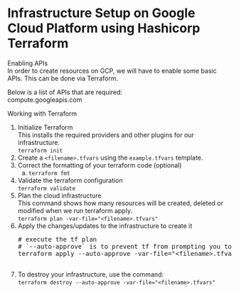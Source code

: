 <h1>Infrastructure Setup on Google Cloud Platform using Hashicorp Terraform</h1>

<p>Enabling APIs<br>
In order to create resources on GCP, we will have to enable some basic APIs. This can be done via Terraform.</p>

<p>Below is a list of APIs that are required:<br>
compute.googleapis.com</p>

<p>Working with Terraform</p>

<ol>
  <li>Initialize Terraform<br>
    This installs the required providers and other plugins for our infrastructure.<br>
    <code>terraform init</code></li>
    
  <li>Create a <code>&lt;filename&gt;.tfvars</code> using the <code>example.tfvars</code> template.</li>
  
  <li>Correct the formatting of your terraform code (optional)<br>
    <ol type="a">
      <li><code>terraform fmt</code></li>
    </ol>
  </li>

  <li>Validate the terraform configuration<br>
    <code>terraform validate</code></li>

  <li>Plan the cloud infrastructure<br>
    This command shows how many resources will be created, deleted or modified when we run terraform apply.<br>
    <code>terraform plan -var-file="&lt;filename&gt;.tfvars"</code></li>

  <li>Apply the changes/updates to the infrastructure to create it<br>
    <pre>
# execute the tf plan
# `--auto-approve` is to prevent tf from prompting you to say y/n to apply the plan
terraform apply --auto-approve -var-file="&lt;filename&gt;.tfvars"
    </pre>
  </li>

  <li>To destroy your infrastructure, use the command:<br>
    <code>terraform destroy --auto-approve -var-file="&lt;filename&gt;.tfvars"</code></li>
</ol>
